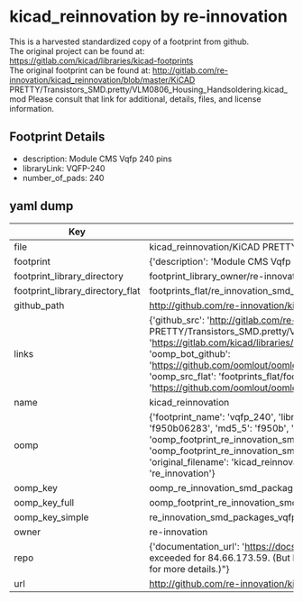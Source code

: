 # kicad_reinnovation by re-innovation  
This is a harvested standardized copy of a footprint from github.  
The original project can be found at:  
https://gitlab.com/kicad/libraries/kicad-footprints  
The original footprint can be found at:
http://gitlab.com/re-innovation/kicad_reinnovation/blob/master/KiCAD PRETTY/Transistors_SMD.pretty/VLM0806_Housing_Handsoldering.kicad_mod
Please consult that link for additional, details, files, and license information.  
## Footprint Details
* description: Module CMS Vqfp 240 pins  
* libraryLink: VQFP-240  
* number_of_pads: 240  
## yaml dump  
| Key | Value |  
| --- | --- |  
| file | kicad_reinnovation/KiCAD PRETTY/SMD_Packages.pretty/VQFP-240.kicad_mod |  
| footprint | {'description': 'Module CMS Vqfp 240 pins', 'libraryLink': 'VQFP-240', 'number_of_pads': 240} |  
| footprint_library_directory | footprint_library_owner/re-innovation_kicad_reinnovation |  
| footprint_library_directory_flat | footprints_flat/re_innovation_smd_packages_vqfp_240/working |  
| github_path | http://github.com/re-innovation/kicad_reinnovation/blob/master/KiCAD PRETTY/SMD_Packages.pretty/VQFP-240.kicad_mod |  
| links | {'github_src': 'http://gitlab.com/re-innovation/kicad_reinnovation/blob/master/KiCAD PRETTY/Transistors_SMD.pretty/VLM0806_Housing_Handsoldering.kicad_mod', 'github_src_repo': 'https://gitlab.com/kicad/libraries/kicad-footprints', 'oomp_bot': 'footprints/re_innovation_smd_packages_vqfp_240/working', 'oomp_bot_github': 'https://github.com/oomlout/oomlout_oomp_footprint_bot/tree/main/footprints/re_innovation_smd_packages_vqfp_240/working', 'oomp_src_flat': 'footprints_flat/footprints_flat/re_innovation_smd_packages_vqfp_240/working', 'oomp_src_flat_github': 'https://github.com/oomlout/oomlout_oomp_footprint_src/tree/main/footprints_flat/re_innovation_smd_packages_vqfp_240/working'} |  
| name | kicad_reinnovation |  
| oomp | {'footprint_name': 'vqfp_240', 'library_name': 'smd_packages', 'md5': 'f950b06283779b5854f4a3622c113409', 'md5_10': 'f950b06283', 'md5_5': 'f950b', 'md5_6': 'f950b0', 'oomp_key': 'oomp_re_innovation_smd_packages_vqfp_240', 'oomp_key_extra': 'oomp_footprint_re_innovation_smd_packages_vqfp_240', 'oomp_key_full': 'oomp_footprint_re_innovation_smd_packages_vqfp_240_f950b0', 'oomp_key_simple': 're_innovation_smd_packages_vqfp_240', 'original_filename': 'kicad_reinnovation/KiCAD PRETTY/SMD_Packages.pretty/VQFP-240.kicad_mod', 'owner_name': 're_innovation'} |  
| oomp_key | oomp_re_innovation_smd_packages_vqfp_240 |  
| oomp_key_full | oomp_footprint_re_innovation_smd_packages_vqfp_240 |  
| oomp_key_simple | re_innovation_smd_packages_vqfp_240 |  
| owner | re-innovation |  
| repo | {'documentation_url': 'https://docs.github.com/rest/overview/resources-in-the-rest-api#rate-limiting', 'message': "API rate limit exceeded for 84.66.173.59. (But here's the good news: Authenticated requests get a higher rate limit. Check out the documentation for more details.)"} |  
| url | http://github.com/re-innovation/kicad_reinnovation |  

